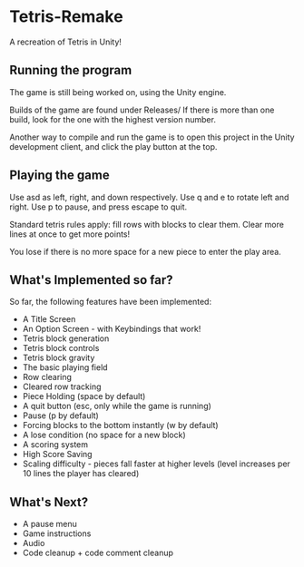 # Tetris-Remake
A recreation of Tetris in Unity!


## Running the program
The game is still being worked on, using the Unity engine.

Builds of the game are found under Releases/
If there is more than one build, look for the one with the highest version number.

Another way to compile and run the game is to open this
project in the Unity development client, and click the
play button at the top.


## Playing the game
Use asd as left, right, and down respectively. Use q and e to rotate left and right.
Use p to pause, and press escape to quit.

Standard tetris rules apply: fill rows with blocks to clear them. Clear more lines at
once to get more points!

You lose if there is no more space for a new piece to enter the play area.



## What's Implemented so far?

So far, the following features have been implemented:

* A Title Screen
* An Option Screen - with Keybindings that work!
* Tetris block generation
* Tetris block controls
* Tetris block gravity
* The basic playing field
* Row clearing
* Cleared row tracking
* Piece Holding (space by default)
* A quit button (esc, only while the game is running)
* Pause (p by default)
* Forcing blocks to the bottom instantly (w by default)
* A lose condition (no space for a new block)
* A scoring system
* High Score Saving
* Scaling difficulty - pieces fall faster at higher levels (level increases
  per 10 lines the player has cleared)


## What's Next?

* A pause menu
* Game instructions
* Audio
* Code cleanup + code comment cleanup



